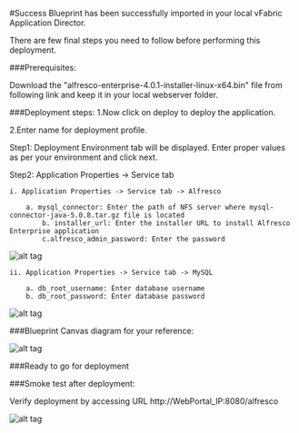 #Success
Blueprint has been successfully imported in your local vFabric Application Director. 

There are few final steps you need to follow before performing this deployment.

###Prerequisites:

Download the "alfresco-enterprise-4.0.1-installer-linux-x64.bin" file from following link and keep it in your local webserver folder.


###Deployment steps:
1.Now click on deploy to deploy the application.

2.Enter name for deployment profile.

Step1: Deployment Environment tab will be displayed. Enter proper values as per your environment and click next.


Step2: Application Properties -> Service tab 

	i. Application Properties -> Service tab -> Alfresco
	
		a. mysql_connector: Enter the path of NFS server where mysql-connector-java-5.0.8.tar.gz file is located 
	        b. installer_url: Enter the installer URL to install Alfresco Enterprise application    
	        c.alfresco_admin_password: Enter the password 

![alt tag](https://raw.github.com/vmware-applicationdirector/solutions-import-beta/Alfresco-MySql-Application-Blueprint-50/Service-Property-Alfresco.png)
             
	ii. Application Properties -> Service tab -> MySQL  
	
		a. db_root_username: Enter database username 
		b. db_root_password: Enter database password

        
![alt tag](https://raw.github.com/vmware-applicationdirector/solutions-import-beta/Alfresco-MySql-Application-Blueprint-50/Service-Property-MySql.png)

				
	
###Blueprint Canvas diagram for your reference: 

![alt tag](https://raw.github.com/vmware-applicationdirector/solutions-import-beta/Alfresco-MySql-Application-Blueprint-50/Blueprint-Canvas.png)

###Ready to go for deployment


###Smoke test after deployment:

Verify deployment by accessing URL http://WebPortal_IP:8080/alfresco

![alt tag](https://raw.github.com/vmware-applicationdirector/solutions-import-beta/Alfresco-MySql-Application-Blueprint-50/Smoke-Test.png)




 








